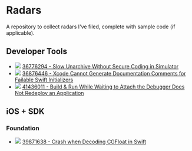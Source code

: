 # Radars

A repository to collect radars I've filed, complete with sample code (if applicable).

## Developer Tools

- ![][closed] [36776294 - Slow Unarchive Without Secure Coding in Simulator](36776294/)
- ![][closed] [36876446 - Xcode Cannot Generate Documentation Comments for Failable Swift Initializers](36876446/)
- ![][open] [41436011 - Build & Run While Waiting to Attach the Debugger Does Not Redeploy an Application](41436011/)

## iOS + SDK

### Foundation

- ![][open] [39871638 - Crash when Decoding CGFloat in Swift](39871638)

[open]: https://img.shields.io/badge/status-open-blue.svg
[closed]: https://img.shields.io/badge/status-closed-lightgrey.svg
